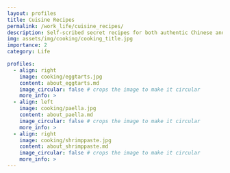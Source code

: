 ```yaml
---
layout: profiles
title: Cuisine Recipes
permalink: /work_life/cuisine_recipes/
description: Self-scribed secret recipes for both authentic Chinese and Western cuisines
img: assets/img/cooking/cooking_title.jpg
importance: 2
category: Life

profiles:
  - align: right
    image: cooking/eggtarts.jpg
    content: about_eggtarts.md
    image_circular: false # crops the image to make it circular
    more_info: >
  - align: left
    image: cooking/paella.jpg
    content: about_paella.md
    image_circular: false # crops the image to make it circular
    more_info: >
  - align: right
    image: cooking/shrimppaste.jpg
    content: about_shrimppaste.md
    image_circular: false # crops the image to make it circular
    more_info: >
---
```


